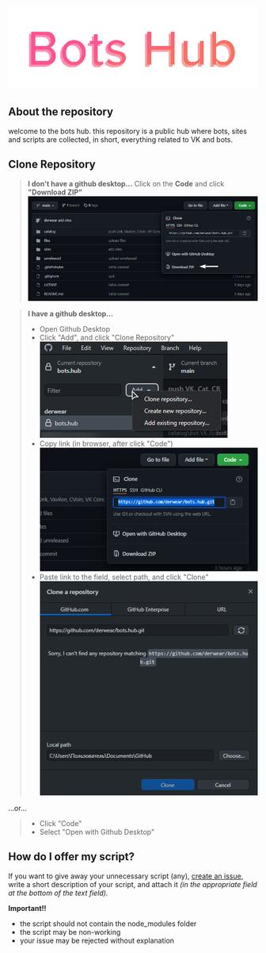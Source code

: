 
<p align="center"><img src="/screens/logotype.png"></p>


## About the repository
welcome to the bots hub. this repository is a public hub where bots, sites and scripts are collected, in short, everything related to VK and bots.

## Clone Repository
>**I don't have a github desktop...**
>Click on the **Сode** and click **"Download ZIP"**![> Code > Download ZIP](./screens/DownloadZIP.png)



>**I have a github desktop...**
>- Open Github Desktop
>- Сlick "Add", and click "Clone Repository"
>![Add](./screens/step1.png)
>- Copy link (in browser, after click "Code")
>![Copy Link](./screens/step2.png)
>- Paste link to the field, select path, and click "Clone"
>![Clone](./screens/step3.png)

...or...


>- Click "Code"
>- Select "Open with Github Desktop"

## How do I offer my script?
If you want to give away your unnecessary script (any), [create an issue](https://github.com/derwear/bots.hub/issues/new), write a short description of your script, and attach it *(in the appropriate field at the bottom of the text field).*

**Important!!**
- the script should not contain the node_modules folder
- the script may be non-working 
- your issue may be rejected without explanation
